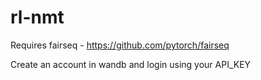 # rl-nmt

Requires fairseq - https://github.com/pytorch/fairseq 

Create an account in wandb and login using your API_KEY  
